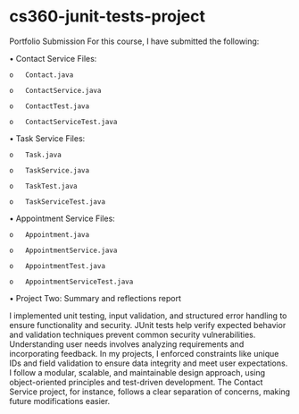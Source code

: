 # cs360-junit-tests-project

Portfolio Submission
For this course, I have submitted the following:

•	Contact Service Files:

    o	Contact.java
    
    o	ContactService.java
    
    o	ContactTest.java
    
    o	ContactServiceTest.java
    
•	Task Service Files:

    o	Task.java
    
    o	TaskService.java
    
    o	TaskTest.java
    
    o	TaskServiceTest.java
    
•	Appointment Service Files:

    o	Appointment.java
    
    o	AppointmentService.java
    
    o	AppointmentTest.java
    
    o	AppointmentServiceTest.java
    
•	Project Two: Summary and reflections report


I implemented unit testing, input validation, and structured error handling to ensure functionality and security. JUnit tests help verify expected behavior and validation techniques prevent common security vulnerabilities. Understanding user needs involves analyzing requirements and incorporating feedback. In my projects, I enforced constraints like unique IDs and field validation to ensure data integrity and meet user expectations. I follow a modular, scalable, and maintainable design approach, using object-oriented principles and test-driven development. The Contact Service project, for instance, follows a clear separation of concerns, making future modifications easier.

